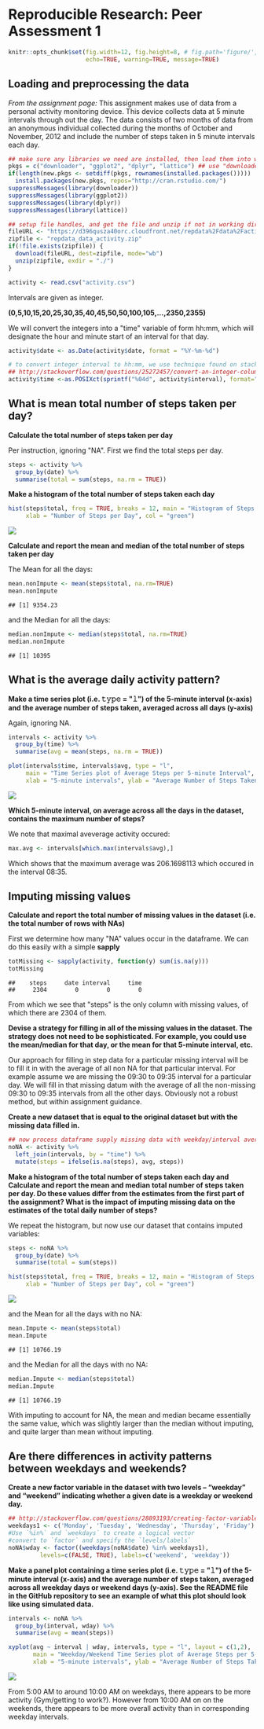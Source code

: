 # Reproducible Research: Peer Assessment 1

```r
knitr::opts_chunk$set(fig.width=12, fig.height=8, # fig.path='figure/',
                      echo=TRUE, warning=TRUE, message=TRUE)
```

## Loading and preprocessing the data
*From the assignment page:*
This assignment makes use of data from a personal activity monitoring device. This device collects data at 5 minute intervals through out the day. The data consists of two months of data from an anonymous individual collected during the months of October and November, 2012 and include the number of steps taken in 5 minute intervals each day.


```r
## make sure any libraries we need are installed, then load them into workspace
pkgs = c("downloader", "ggplot2", "dplyr", "lattice") ## use "downloader" package from CRAN
if(length(new.pkgs <- setdiff(pkgs, rownames(installed.packages())))) 
  install.packages(new.pkgs, repos="http://cran.rstudio.com/")
suppressMessages(library(downloader))
suppressMessages(library(ggplot2))
suppressMessages(library(dplyr))
suppressMessages(library(lattice))

## setup file handles, and get the file and unzip if not in working directory
fileURL <- "https://d396qusza40orc.cloudfront.net/repdata%2Fdata%2Factivity.zip"
zipfile <- "repdata_data_activity.zip"
if(!file.exists(zipfile)) {
  download(fileURL, dest=zipfile, mode="wb")
  unzip(zipfile, exdir = "./")
}

activity <- read.csv("activity.csv")
```

Intervals are given as integer. 

**(0,5,10,15,20,25,30,35,40,45,50,50,100,105,...,2350,2355)**

We will convert the integers into a "time" variable of form hh:mm, which will designate the hour and minute start of an interval for that day.


```r
activity$date <- as.Date(activity$date, format = "%Y-%m-%d")

# to convert integer interval to hh:mm, we use technique found on stackoverflow:
## http://stackoverflow.com/questions/25272457/convert-an-integer-column-to-time-hhmm
activity$time <-as.POSIXct(sprintf("%04d", activity$interval), format="%H%M") # make 4 digit with leading zeros
```

## What is mean total number of steps taken per day?

**Calculate the total number of steps taken per day**

Per instruction, ignoring "NA". First we find the total steps per day.


```r
steps <- activity %>% 
  group_by(date) %>%
  summarise(total = sum(steps, na.rm = TRUE))
```

**Make a histogram of the total number of steps taken each day**


```r
hist(steps$total, freq = TRUE, breaks = 12, main = "Histogram of Steps Taken per Day", 
     xlab = "Number of Steps per Day", col = "green")
```

![](PA1_template_files/figure-html/unnamed-chunk-4-1.png)<!-- -->

**Calculate and report the mean and median of the total number of steps taken per day**

The Mean for all the days:

```r
mean.nonImpute <- mean(steps$total, na.rm=TRUE)
mean.nonImpute
```

```
## [1] 9354.23
```
and the Median for all the days:

```r
median.nonImpute <- median(steps$total, na.rm=TRUE)
median.nonImpute
```

```
## [1] 10395
```

## What is the average daily activity pattern?

**Make a time series plot (i.e. 𝚝𝚢𝚙𝚎 = "𝚕") of the 5-minute interval (x-axis) and the average number of steps taken, averaged across all days (y-axis)**

Again, ignoring NA.


```r
intervals <- activity %>% 
  group_by(time) %>%
  summarise(avg = mean(steps, na.rm = TRUE))

plot(intervals$time, intervals$avg, type = "l",
     main = "Time Series plot of Average Steps per 5-minute Interval",
     xlab = "5-minute intervals", ylab = "Average Number of Steps Taken")
```

![](PA1_template_files/figure-html/unnamed-chunk-7-1.png)<!-- -->

**Which 5-minute interval, on average across all the days in the dataset, contains the maximum number of steps?**

We note that maximal aveverage activity occured:

```r
max.avg <- intervals[which.max(intervals$avg),]
```

Which shows that the maximum average was 206.1698113 which occured in the interval 08:35.

## Imputing missing values

**Calculate and report the total number of missing values in the dataset (i.e. the total number of rows with NAs)**

First we determine how many "NA" values occur in the dataframe. We can do this easily with a simple **sapply**

```r
totMissing <- sapply(activity, function(y) sum(is.na(y)))
totMissing
```

```
##    steps     date interval     time 
##     2304        0        0        0
```

From which we see that "steps" is the only column with missing values, of which there are 2304 of them.

**Devise a strategy for filling in all of the missing values in the dataset. The strategy does not need to be sophisticated. For example, you could use the mean/median for that day, or the mean for that 5-minute interval, etc.**

Our approach for filling in step data for a particular missing interval will be to fill it in with the average of all non NA for that particular interval. For example assume we are missing the 09:30 to 09:35 interval for a particular day. We will fill in that missing datum with the average of all the non-missing 09:30 to 09:35 intervals from all the other days. Obviously not a robust method, but within assignment guidance.

**Create a new dataset that is equal to the original dataset but with the missing data filled in.**


```r
## now process dataframe supply missing data with weekday/interval averages
noNA <- activity %>%
  left_join(intervals, by = "time") %>%
  mutate(steps = ifelse(is.na(steps), avg, steps))
```

**Make a histogram of the total number of steps taken each day and Calculate and report the mean and median total number of steps taken per day. Do these values differ from the estimates from the first part of the assignment? What is the impact of imputing missing data on the estimates of the total daily number of steps?**

We repeat the histogram, but now use our dataset that contains imputed variables:

```r
steps <- noNA %>% 
  group_by(date) %>%
  summarise(total = sum(steps))

hist(steps$total, freq = TRUE, breaks = 12, main = "Histogram of Steps Taken per Day (no NA)", 
     xlab = "Number of Steps per Day", col = "green")
```

![](PA1_template_files/figure-html/unnamed-chunk-11-1.png)<!-- -->

and the Mean for all the days with no NA:

```r
mean.Impute <- mean(steps$total)
mean.Impute
```

```
## [1] 10766.19
```
and the Median for all the days with no NA:

```r
median.Impute <- median(steps$total)
median.Impute
```

```
## [1] 10766.19
```

With imputing to account for NA, the mean and median became essentially the same value, which was slightly larger than the median without imputing, and quite larger than mean without imputing.

## Are there differences in activity patterns between weekdays and weekends?

**Create a new factor variable in the dataset with two levels – “weekday” and “weekend” indicating whether a given date is a weekday or weekend day.**


```r
## http://stackoverflow.com/questions/28893193/creating-factor-variables-weekend-and-weekday-from-date
weekdays1 <- c('Monday', 'Tuesday', 'Wednesday', 'Thursday', 'Friday')
#Use `%in%` and `weekdays` to create a logical vector
#convert to `factor` and specify the `levels/labels`
noNA$wday <- factor((weekdays(noNA$date) %in% weekdays1), 
         levels=c(FALSE, TRUE), labels=c('weekend', 'weekday'))
```

**Make a panel plot containing a time series plot (i.e. 𝚝𝚢𝚙𝚎 = "𝚕") of the 5-minute interval (x-axis) and the average number of steps taken, averaged across all weekday days or weekend days (y-axis). See the README file in the GitHub repository to see an example of what this plot should look like using simulated data.**


```r
intervals <- noNA %>% 
  group_by(interval, wday) %>%
  summarise(avg = mean(steps))

xyplot(avg ~ interval | wday, intervals, type = "l", layout = c(1,2),
       main = "Weekday/Weekend Time Series plot of Average Steps per 5-minute Interval",
       xlab = "5-minute intervals", ylab = "Average Number of Steps Taken")
```

![](PA1_template_files/figure-html/unnamed-chunk-15-1.png)<!-- -->

From 5:00 AM to around 10:00 AM on weekdays, there appears to be more activity (Gym/getting to work?). However from 10:00 AM on on the weekends, there appears to be more overall activity than in corresponding weekday intervals.
